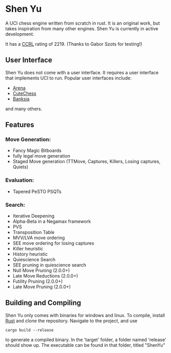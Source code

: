 # Shen Yu
A UCI chess engine written from scratch in rust. It is an original work, but takes inspiration from many other engines.
Shen Yu is currently in active development.

It has a [CCRL](https://ccrl.chessdom.com/ccrl/) rating of 2219. (Thanks to Gabor Szots for testing!) 
## User Interface
Shen Yu does not come with a user interface. It requires a user interface that implements UCI to run. Popular user interfaces include:

- [Arena](http://www.playwitharena.de/)
- [CuteChess](https://cutechess.com/)
- [Banksia](https://banksiagui.com/)

and many others. 

## Features
### Move Generation:
  - Fancy Magic Bitboards
  - fully legal move generation
  - Staged Move generation (TTMove, Captures, Killers, Losing captures, Quiets)
### Evaluation:
  - Tapered PeSTO PSQTs
### Search:
  - Iterative Deepening
  - Alpha-Beta in a Negamax framework
  - PVS
  - Transposition Table
  - MVV/LVA move ordering
  - SEE move ordering for losing captures
  - Killer heuristic
  - History heuristic
  - Quiescience Search
  - SEE pruning in quiescience search
  - Null Move Pruning (2.0.0+)
  - Late Move Reductions (2.0.0+)
  - Futility Pruning (2.0.0+)
  - Late Move Pruning (2.0.0+)
## Building and Compiling
Shen Yu only comes with binaries for windows and linux. To compile, install [Rust](https://www.rust-lang.org/tools/install) and clone the repository.
Navigate to the project, and use
```
cargo build --release
```
to generate a compiled binary.
In the 'target' folder, a folder named 'release' should show up. The executable can be found in that folder, titled "ShenYu"
